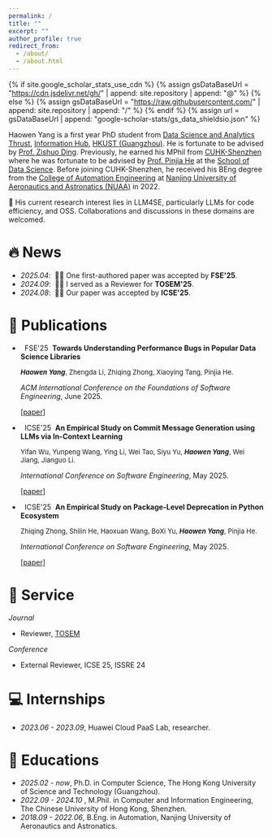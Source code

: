 ```yaml
---
permalink: /
title: ""
excerpt: ""
author_profile: true
redirect_from: 
  - /about/
  - /about.html
---
```


{% if site.google_scholar_stats_use_cdn %}
{% assign gsDataBaseUrl = "https://cdn.jsdelivr.net/gh/" | append: site.repository | append: "@" %}
{% else %}
{% assign gsDataBaseUrl = "https://raw.githubusercontent.com/" | append: site.repository | append: "/" %}
{% endif %}
{% assign url = gsDataBaseUrl | append: "google-scholar-stats/gs_data_shieldsio.json" %}

<span class='anchor' id='about-me'></span>

Haowen Yang is a first year PhD student from [Data Science and Analytics Thrust](https://dsa.hkust-gz.edu.cn/), [Information Hub](https://www.hkust-gz.edu.cn/academics/hubs-and-thrust-areas/information-hub/), [HKUST (Guangzhou)](https://www.hkust-gz.edu.cn/).
He is fortunate to be advised by [Prof. Zishuo Ding](https://personal.hkust-gz.edu.cn/ding/). 
Previously, he earned his MPhil from [CUHK-Shenzhen](https://www.cuhk.edu.cn/en) where he was fortunate to be advised by [Prof. Pinjia He](https://pinjiahe.github.io/) at the [School of Data Science](https://cs.pku.edu.cn/). Before joining CUHK-Shenzhen, he received his BEng degree from the [College of Automation Engineering](https://cae.nuaa.edu.cn/zdh_en/) at [Nanjing University of Aeronautics and Astronatics (NUAA)](https://www.nuaa.edu.cn/) in 2022.

🔎 His current research interest lies in LLM4SE, particularly LLMs for code efficiency, and OSS. 
Collaborations and discussions in these domains are welcomed.


# 🔥 News

- *2025.04*: &nbsp;🎉🎉 One first-authored paper was accepted by **FSE'25**.
- *2024.09*: &nbsp;🎉🎉 I served as a Reviewer for **TOSEM'25**.
- *2024.08*: &nbsp;🎉🎉 Our paper was accepted by **ICSE'25**.

# 📝 Publications 

- &nbsp; <span class="badge">FSE'25</span> &nbsp;**Towards Understanding Performance Bugs in Popular Data Science Libraries**

  <span style="font-size:13px;"> <strong><em>Haowen Yang</em></strong>, Zhengda Li, Zhiqing Zhong, Xiaoying Tang, Pinjia He.</span>

  <span style="font-size:14px;"> *ACM International Conference on the Foundations of Software Engineering*, June 2025. </span>

  [[paper](/blob/main/docs/FSE_Revision_Towards_understanding_performance_bug_in_data_science_libraries_CAMERA_READY.pdf)]

- &nbsp; <span class="badge">ICSE'25</span> &nbsp;**An Empirical Study on Commit Message Generation using LLMs via In-Context Learning**

  <span style="font-size:13px;"> Yifan Wu, Yunpeng Wang, Ying Li, Wei Tao, Siyu Yu, <strong><em>Haowen Yang</em></strong>, Wei Jiang, Jianguo Li.</span>

  <span style="font-size:14px;"> *International Conference on Software Engineering*, May 2025. </span>

  [[paper](https://arxiv.org/abs/2502.18904)]

- &nbsp; <span class="badge">ICSE'25</span> &nbsp;**An Empirical Study on Package-Level Deprecation in Python Ecosystem**

  <span style="font-size:13px;"> Zhiqing Zhong, Shilin He, Haoxuan Wang, BoXi Yu, <strong><em>Haowen Yang</em></strong>, Pinjia He.</span>

  <span style="font-size:14px;"> *International Conference on Software Engineering*, May 2025. </span>

  [[paper](https://arxiv.org/abs/2408.10327)]


# 💬 Service

*Journal*
- Reviewer, [TOSEM](https://dl.acm.org/journal/tosem)

*Conference*
- External Reviewer, ICSE 25, ISSRE 24

# 💻 Internships

- *2023.06 - 2023.09*, Huawei Cloud PaaS Lab, researcher.

# 📖 Educations

- *2025.02 - now*, Ph.D. in Computer Science, The Hong Kong University of Science and Technology (Guangzhou). 
- *2022.09 - 2024.10* , M.Phil. in Computer and Information Engineering, The Chinese University of Hong Kong, Shenzhen. 
- *2018.09 - 2022.06*, B.Eng. in Automation, Nanjing University of Aeronautics and Astronatics.
